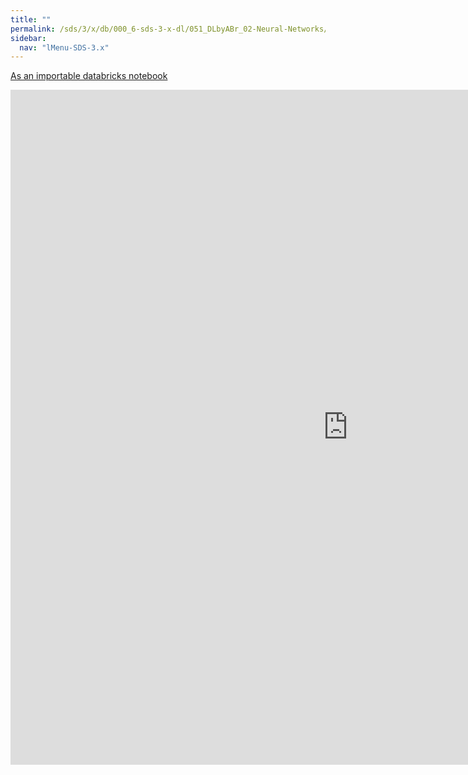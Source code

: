 ```yaml
---
title: ""
permalink: /sds/3/x/db/000_6-sds-3-x-dl/051_DLbyABr_02-Neural-Networks/
sidebar:
  nav: "lMenu-SDS-3.x"
---
```


[As an importable databricks notebook](https://lamastex.github.io/scalable-data-science/sds/3/x/db/000_6-sds-3-x-dl/051_DLbyABr_02-Neural-Networks.html)

<iframe src="https://lamastex.github.io/scalable-data-science/sds/3/x/db/000_6-sds-3-x-dl/051_DLbyABr_02-Neural-Networks.html" width="1080" height="1080" frameborder="0"></iframe>
